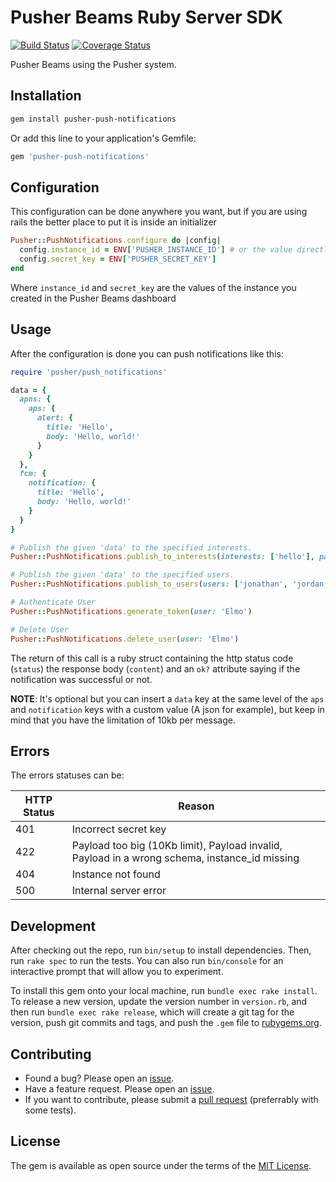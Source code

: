 # Pusher Beams Ruby Server SDK

[![Build Status](https://travis-ci.org/pusher/push-notifications-ruby.svg?branch=master)](https://travis-ci.org/pusher/push-notifications-ruby)
[![Coverage Status](https://coveralls.io/repos/github/pusher/push-notifications-ruby/badge.svg?branch=update-sdk)](https://coveralls.io/github/pusher/push-notifications-ruby?branch=update-sdk)

Pusher Beams using the Pusher system.

## Installation

```bash
gem install pusher-push-notifications
```

Or add this line to your application's Gemfile:

```ruby
gem 'pusher-push-notifications'
```

## Configuration

This configuration can be done anywhere you want, but if you are using rails the better place to put it is inside an initializer

```ruby
Pusher::PushNotifications.configure do |config|
  config.instance_id = ENV['PUSHER_INSTANCE_ID'] # or the value directly
  config.secret_key = ENV['PUSHER_SECRET_KEY']
end
```

Where `instance_id` and `secret_key` are the values of the instance you created in the Pusher Beams dashboard

## Usage

After the configuration is done you can push notifications like this:

```ruby
require 'pusher/push_notifications'

data = {
  apns: {
    aps: {
      alert: {
        title: 'Hello',
        body: 'Hello, world!'
      }
    }
  },
  fcm: {
    notification: {
      title: 'Hello',
      body: 'Hello, world!'
    }
  }
}

# Publish the given 'data' to the specified interests.
Pusher::PushNotifications.publish_to_interests(interests: ['hello'], payload: data)

# Publish the given 'data' to the specified users.
Pusher::PushNotifications.publish_to_users(users: ['jonathan', 'jordan', 'luis', 'luka', 'mina'], payload: data)

# Authenticate User
Pusher::PushNotifications.generate_token(user: 'Elmo')

# Delete User
Pusher::PushNotifications.delete_user(user: 'Elmo')
```

The return of this call is a ruby struct containing the http status code (`status`) the response body (`content`) and an `ok?` attribute saying if the notification was successful or not.

**NOTE**: It's optional but you can insert a `data` key at the same level of the `aps` and `notification` keys with a custom value (A json for example), but keep in mind that you have the limitation of 10kb per message.

## Errors

The errors statuses can be:

| HTTP Status | Reason                                                                                        |
| ----------- | --------------------------------------------------------------------------------------------- |
| 401         | Incorrect secret key                                                                          |
| 422         | Payload too big (10Kb limit), Payload invalid, Payload in a wrong schema, instance_id missing |
| 404         | Instance not found                                                                            |
| 500         | Internal server error                                                                         |

## Development

After checking out the repo, run `bin/setup` to install dependencies. Then, run `rake spec` to run the tests. You can also run `bin/console` for an interactive prompt that will allow you to experiment.

To install this gem onto your local machine, run `bundle exec rake install`. To release a new version, update the version number in `version.rb`, and then run `bundle exec rake release`, which will create a git tag for the version, push git commits and tags, and push the `.gem` file to [rubygems.org](https://rubygems.org).

## Contributing

- Found a bug? Please open an [issue](https://github.com/pusher/push-notifications-ruby/issues).
- Have a feature request. Please open an [issue](https://github.com/pusher/push-notifications-ruby/issues).
- If you want to contribute, please submit a [pull request](https://github.com/pusher/push-notifications-ruby/pulls) (preferrably with some tests).

## License

The gem is available as open source under the terms of the [MIT License](https://opensource.org/licenses/MIT).

